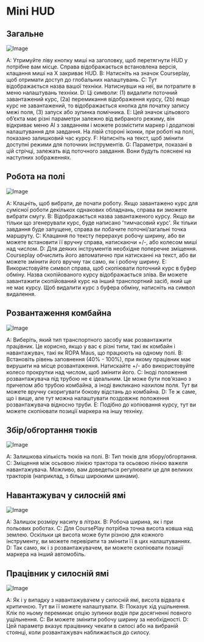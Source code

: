 # Mini HUD

## Загальне

![Image](images/minihudhelp_general_0_0_478_305.png)


A: Утримуйте ліву кнопку миші на заголовку, щоб перетягнути HUD у потрібне вам місце. Справа відображається встановлена версія, клацання миші на Х закриває HUD.
B: Натисніть на значок Courseplay, щоб отримати доступ до глобальних налаштувань.
C: Тут відображається назва вашої техніки. Натиснувши на неї, ви потрапите в меню налаштувань техніки.
D: Ці символи: (1) видалити поточний завантажений курс, (2a) перемикання відображення курсу, (2b) якщо курс не завантажений, то відображається кнопка для початку запису межі поля, (3) запуск або зупинка помічника.
E: Цей значок цільового об’єкта має різні параметри залежно від вибраного режиму, він відкриває меню AI з завданням і можете розмістити маркер і додаткові налаштування для завдання. На лівій стороні іконки, при роботі на полі, показано залишковий час курсу.
F: Натисніть на текст, щоб змінити доступні режими для поточних інструментів.
G: Параметри, показані в цій стрічці, залежать від поточного завдання. Вони будуть пояснені на наступних зображеннях.


## Робота на полі

![Image](images/minihudhelp_fieldwork_0_0_478_305.png)


A: Клацніть, щоб вибрати, де почати роботу. Якщо завантажено курс для сумісної роботи декількох однакових обладнань, справа ви зможете вибрати смугу.
B: Відображається назва завантаженого курсу. Якщо ви тільки що згенерували курс, буде написано 'тимчасовий курс'. Як тільки завдання буде запущене, справа ви побачите поточні/загальні точка маршруту.
C: Клацання по тексту перерахує робочу ширину, або ви можете встановити її вручну справа, натискаючи +/-, або колесом миші над числом.
D: Для деяких інструментів необхідне поперечне зміщення. Courseplay обчислить його автоматично при натисканні на текст, або ви можете змінити його вручну так само, як і робочу ширину.
E: Використовуйте символ справа, щоб скопіювати поточний курс в буфер обміну. Назва скопійованого курсу відображається зліва. Ви можете завантажити скопійований курс на інший транспортний засіб, який ще не має курсу. Щоб видалити курс з буфера обміну, натисніть на символ видалення.


## Розвантаження комбайна

![Image](images/minihudhelp_combineunload_0_0_478_305.png)


A: Виберіть, який тип транспортного засобу має розвантажити працівник. Це корисно, якщо у вас є різні типи, такі як комбайн і навантажувач, такі як ROPA Maus, що працюють на одному полі.
B: Встановіть рівень заповнення (40% - 100%), при якому працівник має вирушити на місце розвантаження. Натискайте +/- або використовуйте колесо прокрутки над числом, щоб змінити його.
C: Іноді положення розвантажувача під трубою не є ідеальним. Це може бути пов’язано з причепом або трубою комбайна, а іноді викликано нахилом поля. Тут ви можете вручну скоригувати бокову відстань до комбайна.
D: Те ж саме, що і вище, але тут можна налаштувати поздовжнє положення розвантажувача відносно труби.
E: Подібно до копіювання курсу, тут ви можете скопіювати позиції маркера на іншу техніку.


## Збір/обгортання тюків

![Image](images/minihudhelp_balecollect_0_0_478_305.png)


A: Залишкова кількість тюків на полі.
B: Тип тюків для збору/обгортання.
C: Зміщення між осьовою лінією трактора та осьовою лінією важеля навантажувача. Можливо, вам доведеться регулювати це для великих тракторів (наприклад, з більш широкими шинами).


## Навантажувач у силосній ямі

![Image](images/minihudhelp_siloloader_0_0_478_305.png)


A: Залишок розміру насипу в літрах.
B: Робоча ширина, як і при польових роботах.
C: Для CoursePlay потрібна точна висота ковша над землею. Оскільки ця висота може бути різною для кожного інструменту, ви можете перевірити та змінити її в цих налаштуваннях.
D: Так само, як і з розвантажувачем, ви можете скопіювати позиції маркера на інший автомобіль.


## Працівник у силосній ямі

![Image](images/minihudhelp_siloworker_0_0_478_305.png)


A: Як і у випадку з навантажувачем у силосній ямі, висота відвала є критичною. Тут ви її можете налаштувати.
B: Показує хід ущільнення. Клік по ньому перемикає опцію зупинки водія при досягненні повного ущільнення.
C: Ви можете змінити робочу ширину за необхідності.
D: Цей параметр вказує працівнику чекати в силосі або на вибраній стоянці, коли розвантажувач наближається до силосу.


